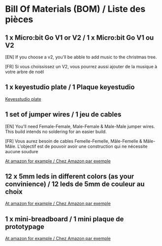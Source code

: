 # Bill Of Materials (BOM) / Liste des pièces

## 1 x Micro:bit Go V1 or V2 / 1 x Micro:bit Go V1 ou V2
[EN] If you choose a v2, you'll be abble to add music to the christmas tree.

[FR] Si vous choississez un V2, vous pourrez aussi ajouter de la musique à votre arbre de noël

## 1 x keyestudio plate / 1 Plaque keyestudio
[Keyesstudio plate](https://www.keyestudio.com/products/keyestudio-breakout-board-adapter-for-bbc-microbit)

## 1 set of jumper wires / 1 jeu de cables
[EN] You'll need Female-Female, Male-Female & Male-Male jumper wires. This build intends no soldering for an easier build.

[FR] Vous aurez besoin de cables Femelle-Femelle, Mâle-Femelle & Mâle-Mâle. L'objectif est de pouvoir avoir une construction qui ne nécessite aucune soudure

[At amazon for example / Chez Amazon par exemple](https://www.amazon.fr/Multicolore-Mâle-Mâle-Femelle-Femelle-Mâle-Femelle-Raspberry/dp/B07P6YLF59/ref=sr_1_3_sspa?__mk_fr_FR=ÅMÅŽÕÑ&dchild=1&keywords=male-female+wire&qid=1605978175&sr=8-3-spons&psc=1&spLa=ZW5jcnlwdGVkUXVhbGlmaWVyPUEyWks5WTRCRVlYN05DJmVuY3J5cHRlZElkPUEwODg3OTU2OVE4ODBCWEE2ODBEJmVuY3J5cHRlZEFkSWQ9QTA3ODA4NDUzTjVDVkpSSTVZVTI2JndpZGdldE5hbWU9c3BfYXRmJmFjdGlvbj1jbGlja1JlZGlyZWN0JmRvTm90TG9nQ2xpY2s9dHJ1ZQ==)

## 12 x 5mm leds in different colors (as your convinience) / 12 leds de 5mm de couleur au choix
[At amazon for example / Chez Amazon par exemple](https://www.amazon.fr/ATPWONZ-SuperBright-multicolore-émettant-couleurs/dp/B06X3VT6TD/ref=sr_1_64?__mk_fr_FR=ÅMÅŽÕÑ&dchild=1&keywords=pack+de+led&qid=1605975179&sr=8-64)

## 1 x mini-breadboard / 1 mini plaque de prototypage
[At amazon for example / Chez Amazon par exemple](https://www.amazon.fr/ZIYUN-Mini-Bread-Board-4-5X3-5Cm-Blue/dp/B01F25YQZ2/ref=sr_1_4?__mk_fr_FR=ÅMÅŽÕÑ&dchild=1&keywords=very+small+breadboard&qid=1605978495&sr=8-4)
